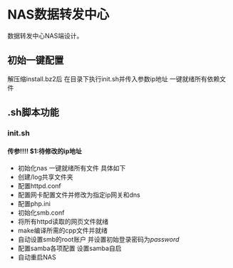 # NAS数据转发中心   
数据转发中心NAS端设计。

## 初始一键配置
解压缩install.bz2后 在目录下执行init.sh并传入参数ip地址 一键就绪所有依赖文件

## .sh脚本功能

### init.sh
#### 传参!!!! $1:待修改的ip地址
- 初始化nas 一键就绪所有文件 具体如下
- 创建/log共享文件夹
- 配置httpd.conf
- 配置网卡配置文件并修改为指定ip网关和dns
- 配置php.ini
- 初始化smb.conf
- 将所有httpd读取的网页文件就绪
- make编译所需的cpp文件并就绪
- 自动设置smb的root账户 并设置初始登录密码为*password*
- 配置samba各项配置 设置samba自启
- 自动重启NAS



